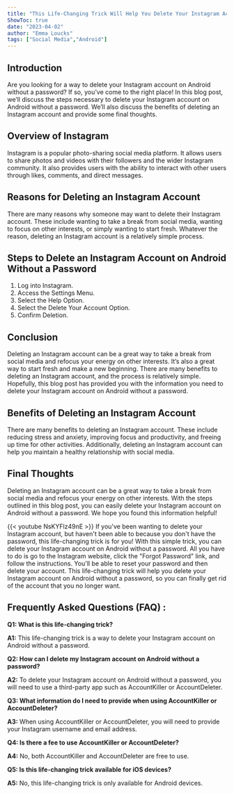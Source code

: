 ```yaml
---
title: "This Life-Changing Trick Will Help You Delete Your Instagram Account on Android Without a Password!"
ShowToc: true 
date: "2023-04-02"
author: "Emma Loucks" 
tags: ["Social Media","Android"]
---
```

## Introduction

Are you looking for a way to delete your Instagram account on Android without a password? If so, you’ve come to the right place! In this blog post, we’ll discuss the steps necessary to delete your Instagram account on Android without a password. We’ll also discuss the benefits of deleting an Instagram account and provide some final thoughts.

## Overview of Instagram

Instagram is a popular photo-sharing social media platform. It allows users to share photos and videos with their followers and the wider Instagram community. It also provides users with the ability to interact with other users through likes, comments, and direct messages.

## Reasons for Deleting an Instagram Account

There are many reasons why someone may want to delete their Instagram account. These include wanting to take a break from social media, wanting to focus on other interests, or simply wanting to start fresh. Whatever the reason, deleting an Instagram account is a relatively simple process.

## Steps to Delete an Instagram Account on Android Without a Password

1. Log into Instagram.
2. Access the Settings Menu.
3. Select the Help Option.
4. Select the Delete Your Account Option.
5. Confirm Deletion.

## Conclusion

Deleting an Instagram account can be a great way to take a break from social media and refocus your energy on other interests. It’s also a great way to start fresh and make a new beginning. There are many benefits to deleting an Instagram account, and the process is relatively simple. Hopefully, this blog post has provided you with the information you need to delete your Instagram account on Android without a password.

## Benefits of Deleting an Instagram Account

There are many benefits to deleting an Instagram account. These include reducing stress and anxiety, improving focus and productivity, and freeing up time for other activities. Additionally, deleting an Instagram account can help you maintain a healthy relationship with social media.

## Final Thoughts

Deleting an Instagram account can be a great way to take a break from social media and refocus your energy on other interests. With the steps outlined in this blog post, you can easily delete your Instagram account on Android without a password. We hope you found this information helpful!

{{< youtube NsKYFlz49nE >}} 
If you've been wanting to delete your Instagram account, but haven't been able to because you don't have the password, this life-changing trick is for you! With this simple trick, you can delete your Instagram account on Android without a password. All you have to do is go to the Instagram website, click the "Forgot Password" link, and follow the instructions. You'll be able to reset your password and then delete your account. This life-changing trick will help you delete your Instagram account on Android without a password, so you can finally get rid of the account that you no longer want.

## Frequently Asked Questions (FAQ) :
**Q1: What is this life-changing trick?**

**A1:** This life-changing trick is a way to delete your Instagram account on Android without a password.

**Q2: How can I delete my Instagram account on Android without a password?**

**A2:** To delete your Instagram account on Android without a password, you will need to use a third-party app such as AccountKiller or AccountDeleter.

**Q3: What information do I need to provide when using AccountKiller or AccountDeleter?**

**A3:** When using AccountKiller or AccountDeleter, you will need to provide your Instagram username and email address.

**Q4: Is there a fee to use AccountKiller or AccountDeleter?**

**A4:** No, both AccountKiller and AccountDeleter are free to use.

**Q5: Is this life-changing trick available for iOS devices?**

**A5:** No, this life-changing trick is only available for Android devices.


